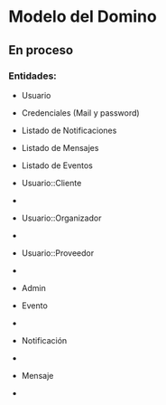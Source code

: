 # Modelo del Domino

## En proceso


### Entidades:
 - Usuario
  - Credenciales (Mail y password)
  - Listado de Notificaciones
  -	Listado de Mensajes
  -	Listado de Eventos

 - Usuario::Cliente
  - 

 - Usuario::Organizador  
  -

 - Usuario::Proveedor
  - 

 - Admin


 - Evento
  - 


 - Notificación
  - 

 - Mensaje
  - 
